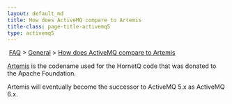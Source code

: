 ```yaml
---
layout: default_md
title: How does ActiveMQ compare to Artemis 
title-class: page-title-activemq5
type: activemq5
---
```


 [FAQ](faq) > [General](general) > [How does ActiveMQ compare to Artemis](how-does-activemq-compare-to-artemis)


[Artemis](projects/artemis) is the codename used for the HornetQ code that was donated to the Apache Foundation.

Artemis will eventually become the successor to ActiveMQ 5.x as ActiveMQ 6.x.

